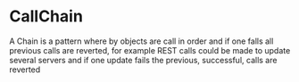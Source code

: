 # CallChain
A Chain is a pattern where by objects are call in order and if one falls all previous calls are reverted, for example REST calls could be made to update several servers and if one update fails the previous, successful, calls are reverted


